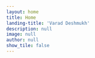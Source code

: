 ```yaml
---
layout: home
title: Home
landing-title: 'Varad Deshmukh'
description: null
image: null
author: null
show_tile: false
---
```


